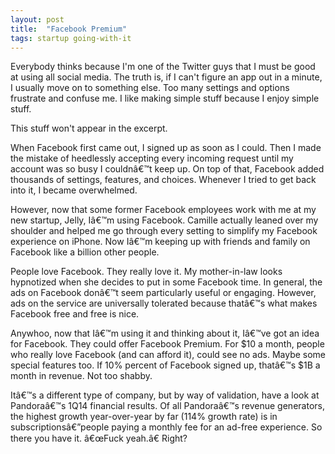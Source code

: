 ```yaml
---
layout: post
title:  "Facebook Premium"
tags: startup going-with-it 
---
```


Everybody thinks because I'm one of the Twitter guys that I must be good at using all social media. The truth is, if I can't figure an app out in a minute, I usually move on to something else. Too many settings and options frustrate and confuse me. I like making simple stuff because I enjoy simple stuff.

This stuff won't appear in the excerpt.

When Facebook first came out, I signed up as soon as I could. Then I made the mistake of heedlessly accepting every incoming request until my account was so busy I couldnâ€™t keep up. On top of that, Facebook added thousands of settings, features, and choices. Whenever I tried to get back into it, I became overwhelmed.

However, now that some former Facebook employees work with me at my new startup, Jelly, Iâ€™m using Facebook. Camille actually leaned over my shoulder and helped me go through every setting to simplify my Facebook experience on iPhone. Now Iâ€™m keeping up with friends and family on Facebook like a billion other people.

People love Facebook. They really love it. My mother-in-law looks hypnotized when she decides to put in some Facebook time. In general, the ads on Facebook donâ€™t seem particularly useful or engaging. However, ads on the service are universally tolerated because thatâ€™s what makes Facebook free and free is nice.

Anywhoo, now that Iâ€™m using it and thinking about it, Iâ€™ve got an idea for Facebook. They could offer Facebook Premium. For $10 a month, people who really love Facebook (and can afford it), could see no ads. Maybe some special features too. If 10% percent of Facebook signed up, thatâ€™s $1B a month in revenue. Not too shabby.

Itâ€™s a different type of company, but by way of validation, have a look at Pandoraâ€™s 1Q14 financial results. Of all Pandoraâ€™s revenue generators, the highest growth year-over-year by far (114% growth rate) is in subscriptionsâ€”people paying a monthly fee for an ad-free experience. So there you have it. â€œFuck yeah.â€ Right?
